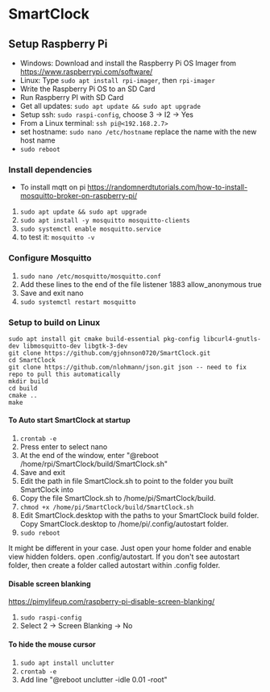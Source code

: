 
# SmartClock

  

## Setup Raspberry Pi

- Windows:  Download and install the Raspberry Pi OS Imager from https://www.raspberrypi.com/software/
- Linux: Type ```sudo apt install rpi-imager```, then ```rpi-imager```
- Write the Raspberry Pi OS to an SD Card
- Run Raspberry PI with SD Card
- Get all updates: ```sudo apt update && sudo apt upgrade```
- Setup ssh: ```sudo raspi-config```, choose 3 -> I2 -> Yes
- From a Linux terminal: ```ssh pi@<192.168.2.7>```
- set hostname: ```sudo nano /etc/hostname```
replace the name with the new host name
- ```sudo reboot```
  

### Install dependencies
- To install mqtt on pi
https://randomnerdtutorials.com/how-to-install-mosquitto-broker-on-raspberry-pi/

1) ```sudo apt update && sudo apt upgrade```
2) ```sudo apt install -y mosquitto mosquitto-clients```
3) ```sudo systemctl enable mosquitto.service```
4) to test it: ```mosquitto -v```

  

### Configure Mosquitto
1) ```sudo nano /etc/mosquitto/mosquitto.conf```
2) Add these lines to the end of the file
	listener 1883
	allow_anonymous true
3) Save and exit nano
4) ```sudo systemctl restart mosquitto```


### Setup to build on Linux
```
sudo apt install git cmake build-essential pkg-config libcurl4-gnutls-dev libmosquitto-dev libgtk-3-dev
git clone https://github.com/gjohnson0720/SmartClock.git
cd SmartClock
git clone https://github.com/nlohmann/json.git json -- need to fix repo to pull this automatically
mkdir build
cd build
cmake ..
make
```
#### To Auto start SmartClock at startup
1) ```crontab -e```
2) Press enter to select nano
3) At the end of the window, enter "@reboot /home/rpi/SmartClock/build/SmartClock.sh"
4) Save and exit
5) Edit the path in file SmartClock.sh to point to the folder you built SmartClock into
6) Copy the file SmartClock.sh to /home/pi/SmartClock/build.
7) ```chmod +x /home/pi/SmartClock/build/SmartClock.sh```
8) Edit SmartClock.desktop with the paths to your SmartClock build folder. Copy SmartClock.desktop to /home/pi/.config/autostart folder.
9) ```sudo reboot```

It might be different in your case. Just open your home folder and enable view hidden folders. open .config/autostart. If you don't see autostart folder, then create a folder called autostart within .config folder.

  
  
  

#### Disable screen blanking

https://pimylifeup.com/raspberry-pi-disable-screen-blanking/
1) ```sudo raspi-config```
2) Select 2 -> Screen Blanking -> No

  
  

#### To hide the mouse cursor
1) ```sudo apt install unclutter```
2) ```crontab -e```
3) Add line "@reboot unclutter -idle 0.01 -root"
